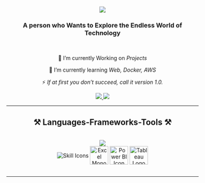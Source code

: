 <!--<img align="right" src="https://visitor-badge.laobi.icu/badge?page_id=nihal444.nihal444" />-->

<h1 align="center">
    <img src="https://readme-typing-svg.herokuapp.com/?font=Righteous&size=35&center=true&vCenter=true&width=500&height=70&duration=4000&lines=Hi+There!+👋;+I'm+Nihal+Karkera;" />
</h1>

<h3 align="center">A person who Wants to Explore the Endless World of Technology</h3>

<br/>

<div align="center">
 
 🔭 I’m currently Working on *Projects*
 
 🌱 I’m currently learning *Web, Docker, AWS*

<!--💬 Ask me about **my hobbies**-->

⚡ *If at first you don’t succeed, call it version 1.0.*

 </div>
 
<div align="center"> 
  <a href="mailto:nihalrocks444@gmail.com">
    <img src="https://img.shields.io/badge/Gmail-333333?style=for-the-badge&logo=gmail&logoColor=red" />
  </a>
  <a href="https://linkedin.com/in/nihal-k159" target="_blank">
    <img src="https://img.shields.io/badge/LinkedIn-0077B5?style=for-the-badge&logo=linkedin&logoColor=white" target="_blank" />
  </a>
  <!--<a href="https://salesp07.github.io" target="_blank">
     <img src="https://img.shields.io/badge/Portfolio-FF5722?style=for-the-badge&logo=todoist&logoColor=white" target="_blank" /> <!-- sqlite, safari, google-chrome are other good icon options -->
  </a>
</div>

 <hr/>
 
<h2 align="center">⚒️ Languages-Frameworks-Tools ⚒️</h2>
<br/>
<div align="center">
    <img src="https://skillicons.dev/icons?i=bootstrap,html,css,vscode,github,git" /><br>
    <div style="display: inline-block;">
    <img src="https://skillicons.dev/icons?i=python,c,java,aws,mysql" alt="Skill Icons" style="vertical-align: middle;"/>
    <img src="https://www.svgrepo.com/show/79506/excel-file.svg"
     alt="Excel Monochrome Icon"
     style="width: 48px; vertical-align: middle;" />
    <img src="https://upload.wikimedia.org/wikipedia/commons/c/cf/New_Power_BI_Logo.svg" alt="Power BI Icon" style="width: 48px; vertical-align: middle;" />
    <img src="https://www.svgrepo.com/show/306830/tableau.svg"
     alt="Tableau Logo"
     style="width: 48px; vertical-align: middle;" />
</div>

</div>

<br/>
<hr/>


<!--<h2 align="center">⚡ Stats ⚡</h2>
<br>
<div align=center>
  <img width=390 src="https://github-readme-streak-stats-nihal444.vercel.app/?user=nihal444&theme=react&border_radius=10" alt="streak stats"/>
  <img width=390 src="https://github-readme-stats-nihal444.vercel.app/api?username=nihal444&count_private=true&show_icons=true&theme=react&rank_icon=github&border_radius=10" alt="readme stats" />
  <br/>
  <img width=325 align="center" src="https://github-readme-stats-nihal444.vercel.app/api/top-langs/?username=nihal444&hide=HTML&langs_count=8&layout=compact&theme=react&border_radius=10&size_weight=0.5&count_weight=0.5&exclude_repo=github-readme-stats" alt="top langs" />
</div>

<br/><br/>
-->
<br/>
